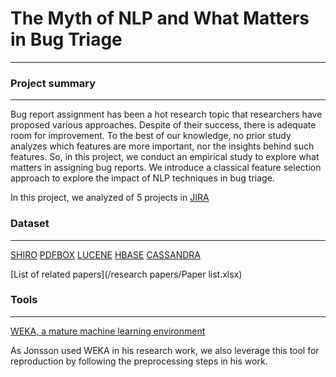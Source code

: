 # The Myth of NLP and What Matters in Bug Triage
***
### Project summary
***
Bug report assignment has been a hot research topic that researchers have proposed various approaches. Despite of their success, there is adequate room for improvement. To the best of our knowledge, no prior study analyzes which features are more important, nor the insights behind such features. So, in this project, we conduct an empirical study to explore what matters in assigning bug reports. We introduce a classical feature selection approach to explore the impact of NLP techniques in bug triage.

In this project, we analyzed of 5 projects in [JIRA](https://issues.apache.org/jira)

### Dataset
***
[SHIRO](/dataset/shiro.csv) [PDFBOX](/dataset/pdfbox.csv) [LUCENE](/dataset/lucene.csv) [HBASE](/dataset/hbase.csv) [CASSANDRA](/dataset/cassandra.csv)

[List of related papers](/research papers/Paper list.xlsx)

### Tools
***
[WEKA, a mature machine learning environment](https://www.cs.waikato.ac.nz/ml/weka/)

As Jonsson used WEKA in his research work, we also leverage this tool for reproduction by following the preprocessing steps in his work.